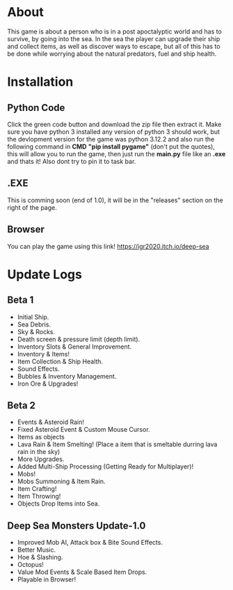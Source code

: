 # About
This game is about a person who is in a post apoctalyptic world and has to survive, by going into the sea. 
In the sea the player can upgrade their ship and collect items, as well as discover ways to escape, but all
of this has to be done while worrying about the natural predators, fuel and ship health.

# Installation
## Python Code
Click the green code button and download the zip file then extract it.
Make sure you have python 3 installed any version of python 3 should work, but the devlopment version for the game was python 3.12.2
and also run the following command in **CMD** __"pip install pygame"__ (don't put the quotes), this will allow you to run the game, then just run the **main.py** file like an __.exe__ and thats it!
Also dont try to pin it to task bar.

## .EXE
This is comming soon (end of 1.0), it will be in the "releases" section on the right of the page.

## Browser
You can play the game using this link!
https://igr2020.itch.io/deep-sea

# Update Logs
## Beta 1
+ Initial Ship.
+ Sea Debris.
+ Sky & Rocks.
+ Death screen & pressure limit (depth limit).
+ Inventory Slots & General Improvement.
+ Inventory & Items!
+ Item Collection & Ship Health.
+ Sound Effects.
+ Bubbles & Inventory Management.
+ Iron Ore & Upgrades!

## Beta 2
+ Events & Asteroid Rain!
+ Fixed Asteroid Event & Custom Mouse Cursor.
+ Items as objects
+ Lava Rain & Item Smelting! (Place a item that is smeltable durring lava rain in the sky)
+ More Upgrades.
+ Added Multi-Ship Processing (Getting Ready for Multiplayer)!
+ Mobs!
+ Mobs Summoning & Item Rain.
+ Item Crafting!
+ Item Throwing!
+ Objects Drop Items into Sea.

## Deep Sea Monsters Update-1.0
+ Improved Mob AI, Attack box & Bite Sound Effects.
+ Better Music.
+ Hoe & Slashing.
+ Octopus!
+ Value Mod Events & Scale Based Item Drops.
+ Playable in Browser!
